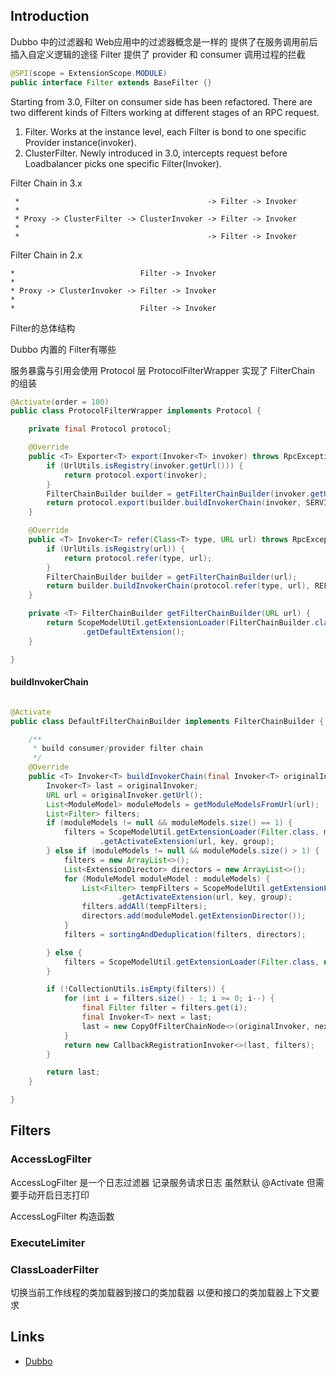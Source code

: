 ## Introduction


Dubbo 中的过滤器和 Web应用中的过滤器概念是一样的 提供了在服务调用前后插入自定义逻辑的途径
Filter 提供了 provider 和 consumer 调用过程的拦截



```java
@SPI(scope = ExtensionScope.MODULE)
public interface Filter extends BaseFilter {}
```



Starting from 3.0, Filter on consumer side has been refactored. There are two different kinds of Filters working at different stages of an RPC request. 
1. Filter. Works at the instance level, each Filter is bond to one specific Provider instance(invoker). 
2. ClusterFilter. Newly introduced in 3.0, intercepts request before Loadbalancer picks one specific Filter(Invoker).

Filter Chain in 3.x
```
 *                                          -> Filter -> Invoker
 *
 * Proxy -> ClusterFilter -> ClusterInvoker -> Filter -> Invoker
 *
 *                                          -> Filter -> Invoker
```

Filter Chain in 2.x 

```
*                            Filter -> Invoker
*
* Proxy -> ClusterInvoker -> Filter -> Invoker
*
*                            Filter -> Invoker
```

Filter的总体结构






Dubbo 内置的 Filter有哪些





服务暴露与引用会使用 Protocol 层 ProtocolFilterWrapper 实现了 FilterChain 的组装


```java
@Activate(order = 100)
public class ProtocolFilterWrapper implements Protocol {

    private final Protocol protocol;

    @Override
    public <T> Exporter<T> export(Invoker<T> invoker) throws RpcException {
        if (UrlUtils.isRegistry(invoker.getUrl())) {
            return protocol.export(invoker);
        }
        FilterChainBuilder builder = getFilterChainBuilder(invoker.getUrl());
        return protocol.export(builder.buildInvokerChain(invoker, SERVICE_FILTER_KEY, CommonConstants.PROVIDER));
    }

    @Override
    public <T> Invoker<T> refer(Class<T> type, URL url) throws RpcException {
        if (UrlUtils.isRegistry(url)) {
            return protocol.refer(type, url);
        }
        FilterChainBuilder builder = getFilterChainBuilder(url);
        return builder.buildInvokerChain(protocol.refer(type, url), REFERENCE_FILTER_KEY, CommonConstants.CONSUMER);
    }

    private <T> FilterChainBuilder getFilterChainBuilder(URL url) {
        return ScopeModelUtil.getExtensionLoader(FilterChainBuilder.class, url.getScopeModel())
                .getDefaultExtension();
    }

}
```

#### buildInvokerChain
```java

@Activate
public class DefaultFilterChainBuilder implements FilterChainBuilder {

    /**
     * build consumer/provider filter chain
     */
    @Override
    public <T> Invoker<T> buildInvokerChain(final Invoker<T> originalInvoker, String key, String group) {
        Invoker<T> last = originalInvoker;
        URL url = originalInvoker.getUrl();
        List<ModuleModel> moduleModels = getModuleModelsFromUrl(url);
        List<Filter> filters;
        if (moduleModels != null && moduleModels.size() == 1) {
            filters = ScopeModelUtil.getExtensionLoader(Filter.class, moduleModels.get(0))
                    .getActivateExtension(url, key, group);
        } else if (moduleModels != null && moduleModels.size() > 1) {
            filters = new ArrayList<>();
            List<ExtensionDirector> directors = new ArrayList<>();
            for (ModuleModel moduleModel : moduleModels) {
                List<Filter> tempFilters = ScopeModelUtil.getExtensionLoader(Filter.class, moduleModel)
                        .getActivateExtension(url, key, group);
                filters.addAll(tempFilters);
                directors.add(moduleModel.getExtensionDirector());
            }
            filters = sortingAndDeduplication(filters, directors);

        } else {
            filters = ScopeModelUtil.getExtensionLoader(Filter.class, null).getActivateExtension(url, key, group);
        }

        if (!CollectionUtils.isEmpty(filters)) {
            for (int i = filters.size() - 1; i >= 0; i--) {
                final Filter filter = filters.get(i);
                final Invoker<T> next = last;
                last = new CopyOfFilterChainNode<>(originalInvoker, next, filter);
            }
            return new CallbackRegistrationInvoker<>(last, filters);
        }

        return last;
    }

}
```




## Filters


### AccessLogFilter


AccessLogFilter 是一个日志过滤器 记录服务请求日志 虽然默认 @Activate 但需要手动开启日志打印


AccessLogFilter 构造函数

### ExecuteLimiter


### ClassLoaderFilter


切换当前工作线程的类加载器到接口的类加载器 以便和接口的类加载器上下文要求











## Links

- [Dubbo](/docs/CS/Framework/Dubbo/Dubbo.md)